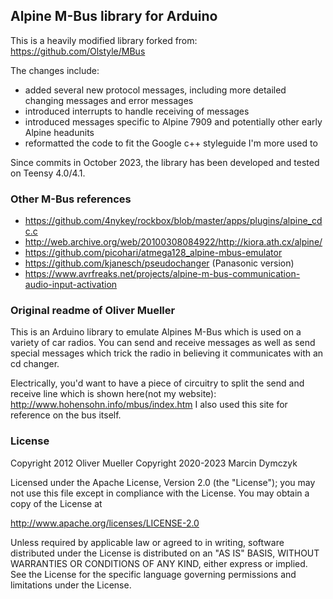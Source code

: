 ## Alpine M-Bus library for Arduino

This is a heavily modified library forked from:
https://github.com/Olstyle/MBus

The changes include:
* added several new protocol messages, including more detailed changing messages and error messages
* introduced interrupts to handle receiving of messages
* introduced messages specific to Alpine 7909 and potentially other early Alpine headunits
* reformatted the code to fit the Google c++ styleguide I'm more used to

Since commits in October 2023, the library has been developed and tested on Teensy 4.0/4.1.

### Other M-Bus references
* https://github.com/4nykey/rockbox/blob/master/apps/plugins/alpine_cdc.c
* http://web.archive.org/web/20100308084922/http://kiora.ath.cx/alpine/
* https://github.com/picohari/atmega128_alpine-mbus-emulator
* https://github.com/kjanesch/pseudochanger (Panasonic version)
* https://www.avrfreaks.net/projects/alpine-m-bus-communication-audio-input-activation


### Original readme of Oliver Mueller

This is an Arduino library to emulate Alpines M-Bus which is used on a variety of car radios.
You can send and receive messages as well as send special messages which trick the radio in believing it communicates with an cd changer.

Electrically, you'd want to have a piece of circuitry to split the send and receive line which is shown here(not my website):
http://www.hohensohn.info/mbus/index.htm
I also used this site for reference on the bus itself.


### License

Copyright 2012 Oliver Mueller
Copyright 2020-2023 Marcin Dymczyk

Licensed under the Apache License, Version 2.0 (the "License");
you may not use this file except in compliance with the License.
You may obtain a copy of the License at

   http://www.apache.org/licenses/LICENSE-2.0

Unless required by applicable law or agreed to in writing, software
distributed under the License is distributed on an "AS IS" BASIS,
WITHOUT WARRANTIES OR CONDITIONS OF ANY KIND, either express or implied.
See the License for the specific language governing permissions and
limitations under the License.
